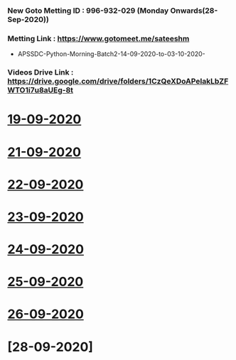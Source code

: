 ### New Goto Metting ID : 996-932-029 (Monday Onwards(28-Sep-2020))
### Metting Link : https://www.gotomeet.me/sateeshm


- APSSDC-Python-Morning-Batch2-14-09-2020-to-03-10-2020-


### Videos Drive Link :  https://drive.google.com/drive/folders/1CzQeXDoAPeIakLbZFWTO1i7u8aUEg-8t 

# [19-09-2020](https://transcripts.gotomeeting.com/#/s/6a9802da237153596ccbf7017df752f3dddfefadd4ebb6bdbb75ae7e29b1f9c0)
# [21-09-2020](https://transcripts.gotomeeting.com/#/s/a9fd78070757e76b70ca2c0c52b4ec434a5b4fee0914d8d9f1f5a5710eb8f023)
# [22-09-2020](https://transcripts.gotomeeting.com/#/s/aa6988a35d7f5644236243bd6b6944010b3f637aa5d493fc71ac91aeee03a96c)
# [23-09-2020](https://transcripts.gotomeeting.com/#/s/556a0b26e78fe0774bb78952e75edafae7dfd71cb726cf8e3fd886218c8daacc)
# [24-09-2020](https://transcripts.gotomeeting.com/#/s/3a02d9b7ce912579c724b57b1b711d436268dbcf0ec107bb118214ed0affbf81)
# [25-09-2020](https://transcripts.gotomeeting.com/#/s/5429dc2499732cc8345363a6c3afd14d2112ee5806ae0c0138d6a3fa76ea1cb2)
# [26-09-2020](https://transcripts.gotomeeting.com/#/s/0b6c559ad0d9496b2afbd4b4dc16dd04f50ba214f77ef15eb57df9ad771d1562)
# [28-09-2020]
